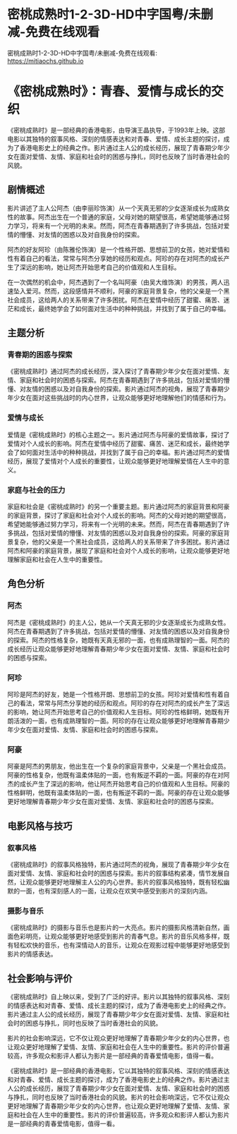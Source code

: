 # 密桃成熟时1-2-3D-HD中字国粤/未删减-免费在线观看

密桃成熟时1-2-3D-HD中字国粤/未删减-免费在线观看: <https://mitiaochs.github.io>

# 《密桃成熟时》：青春、爱情与成长的交织

《密桃成熟时》是一部经典的香港电影，由导演王晶执导，于1993年上映。这部电影以其独特的叙事风格、深刻的情感表达和对青春、爱情、成长主题的探讨，成为了香港电影史上的经典之作。影片通过主人公的成长经历，展现了青春期少年少女在面对爱情、友情、家庭和社会时的困惑与挣扎，同时也反映了当时香港社会的风貌。

## 剧情概述

影片讲述了主人公阿杰（由李丽珍饰演）从一个天真无邪的少女逐渐成长为成熟女性的故事。阿杰出生在一个普通的家庭，父母对她的期望很高，希望她能够通过努力学习，将来有一个光明的未来。然而，阿杰在青春期遇到了许多挑战，包括对爱情的懵懂、对友情的困惑以及对自我身份的探索。

阿杰的好友阿珍（由陈雅伦饰演）是一个性格开朗、思想前卫的女孩，她对爱情和性有着自己的看法，常常与阿杰分享她的经历和观点。阿珍的存在对阿杰的成长产生了深远的影响，她让阿杰开始思考自己的价值观和人生目标。

在一次偶然的机会中，阿杰遇到了一个名叫阿豪（由吴大维饰演）的男孩，两人迅速坠入爱河。然而，这段感情并不顺利，阿豪的家庭背景复杂，他的父亲是一个黑社会成员，这给两人的关系带来了许多困扰。阿杰在爱情中经历了甜蜜、痛苦、迷茫和成长，最终她学会了如何面对生活中的种种挑战，并找到了属于自己的幸福。

## 主题分析

### 青春期的困惑与探索

《密桃成熟时》通过阿杰的成长经历，深入探讨了青春期少年少女在面对爱情、友情、家庭和社会时的困惑与探索。阿杰在青春期遇到了许多挑战，包括对爱情的懵懂、对友情的困惑以及对自我身份的探索。影片通过阿杰的视角，展现了青春期少年少女在面对这些挑战时的内心世界，让观众能够更好地理解他们的情感和行为。

### 爱情与成长

爱情是《密桃成熟时》的核心主题之一。影片通过阿杰与阿豪的爱情故事，探讨了爱情对个人成长的影响。阿杰在爱情中经历了甜蜜、痛苦、迷茫和成长，最终她学会了如何面对生活中的种种挑战，并找到了属于自己的幸福。影片通过阿杰的爱情经历，展现了爱情对个人成长的重要性，让观众能够更好地理解爱情在人生中的意义。

### 家庭与社会的压力

家庭和社会是《密桃成熟时》的另一个重要主题。影片通过阿杰的家庭背景和阿豪的家庭背景，探讨了家庭和社会对个人成长的影响。阿杰的父母对她的期望很高，希望她能够通过努力学习，将来有一个光明的未来。然而，阿杰在青春期遇到了许多挑战，包括对爱情的懵懂、对友情的困惑以及对自我身份的探索。阿豪的家庭背景复杂，他的父亲是一个黑社会成员，这给两人的关系带来了许多困扰。影片通过阿杰和阿豪的家庭背景，展现了家庭和社会对个人成长的影响，让观众能够更好地理解家庭和社会在人生中的重要性。

## 角色分析

### 阿杰

阿杰是《密桃成熟时》的主人公，她从一个天真无邪的少女逐渐成长为成熟女性。阿杰在青春期遇到了许多挑战，包括对爱情的懵懂、对友情的困惑以及对自我身份的探索。阿杰的性格复杂，她既有天真无邪的一面，也有成熟理智的一面。阿杰的成长经历让观众能够更好地理解青春期少年少女在面对爱情、友情、家庭和社会时的困惑与探索。

### 阿珍

阿珍是阿杰的好友，她是一个性格开朗、思想前卫的女孩。阿珍对爱情和性有着自己的看法，常常与阿杰分享她的经历和观点。阿珍的存在对阿杰的成长产生了深远的影响，她让阿杰开始思考自己的价值观和人生目标。阿珍的性格鲜明，她既有开朗活泼的一面，也有成熟理智的一面。阿珍的存在让观众能够更好地理解青春期少年少女在面对爱情、友情、家庭和社会时的困惑与探索。

### 阿豪

阿豪是阿杰的男朋友，他出生在一个复杂的家庭背景中，父亲是一个黑社会成员。阿豪的性格复杂，他既有温柔体贴的一面，也有叛逆不羁的一面。阿豪的存在对阿杰的成长产生了深远的影响，他让阿杰开始思考自己的价值观和人生目标。阿豪的性格鲜明，他既有温柔体贴的一面，也有叛逆不羁的一面。阿豪的存在让观众能够更好地理解青春期少年少女在面对爱情、友情、家庭和社会时的困惑与探索。

## 电影风格与技巧

### 叙事风格

《密桃成熟时》的叙事风格独特，影片通过阿杰的视角，展现了青春期少年少女在面对爱情、友情、家庭和社会时的困惑与探索。影片的叙事结构紧凑，情节发展自然，让观众能够更好地理解主人公的内心世界。影片的叙事风格独特，既有轻松幽默的一面，也有深刻感人的一面，让观众在欢笑中感受到影片的深刻内涵。

### 摄影与音乐

《密桃成熟时》的摄影与音乐也是影片的一大亮点。影片的摄影风格清新自然，画面色彩明亮，让观众能够更好地感受到影片的青春气息。影片的音乐风格多样，既有轻松欢快的音乐，也有深情动人的音乐，让观众在观影过程中能够更好地感受到影片的情感表达。

## 社会影响与评价

《密桃成熟时》自上映以来，受到了广泛的好评。影片以其独特的叙事风格、深刻的情感表达和对青春、爱情、成长主题的探讨，成为了香港电影史上的经典之作。影片通过主人公的成长经历，展现了青春期少年少女在面对爱情、友情、家庭和社会时的困惑与挣扎，同时也反映了当时香港社会的风貌。

影片的社会影响深远，它不仅让观众更好地理解了青春期少年少女的内心世界，也让观众更好地理解了爱情、友情、家庭和社会在人生中的重要性。影片的评价普遍较高，许多观众和影评人都认为影片是一部经典的青春爱情电影，值得一看。

《密桃成熟时》是一部经典的香港电影，它以其独特的叙事风格、深刻的情感表达和对青春、爱情、成长主题的探讨，成为了香港电影史上的经典之作。影片通过主人公的成长经历，展现了青春期少年少女在面对爱情、友情、家庭和社会时的困惑与挣扎，同时也反映了当时香港社会的风貌。影片的社会影响深远，它不仅让观众更好地理解了青春期少年少女的内心世界，也让观众更好地理解了爱情、友情、家庭和社会在人生中的重要性。影片的评价普遍较高，许多观众和影评人都认为影片是一部经典的青春爱情电影，值得一看。